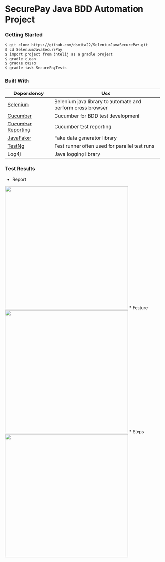 # SecurePay Java BDD Automation Project   
### Getting Started
```sh
$ git clone https://github.com/dsmita22/SeleniumJavaSecurePay.git
$ cd SeleniumJavaSecurePay
$ import project from intelij as a gradle project
$ gradle clean
$ gradle build
$ gradle task SecurePayTests
```
### Built With  

| **Dependency**                                                                    | **Use**                                                          |
| --------------------------------------------------------------------------------- | ---------------------------------------------------------------- |
| [Selenium](https://seleniumhq.org)                                                | Selenium java library to automate and perform cross browser      |
| [Cucumber](https://cucumber.io/)                                                  | Cucumber for BDD test development                                |
| [Cucumber Reporting](https://github.com/damianszczepanik/cucumber-reporting)      | Cucumber test reporting                                          |
| [JavaFaker](https://github.com/DiUS/java-faker)                                   | Fake data generator library                                      |
| [TestNg](https://testng.org/doc/)                                                 | Test runner often used for parallel test runs                    |
| [Log4j](https://logging.apache.org/log4j/2.x/)                                    | Java logging library                                             |

### Test Results
  
* Report    
<img src="https://raw.githubusercontent.com/dsmita22/SeleniumJavaSecurePay/master/docs/Report.png" width="400">   
* Feature   
<img src="https://raw.githubusercontent.com/dsmita22/SeleniumJavaSecurePay/master/docs/Feature.png" width="400">   
* Steps   
<img src="https://raw.githubusercontent.com/dsmita22/SeleniumJavaSecurePay/master/docs/Steps.png" width="400">   
